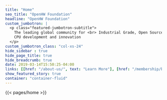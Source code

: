 ```yaml
---
title: "Home"
seo_title: "OpenHW Foundation"
headline: "OpenHW Foundation"
custom_jumbotron: |
  <p class="featured-jumbotron-subtitle">
    The leading global community for <br> Industrial Grade, Open Source RISC-V
    CPU development and innovation
  </p>
custom_jumbotron_class: "col-xs-24"
hide_sidebar : true
hide_page_title: true
hide_breadcrumb: true
date: 2019-03-14T15:50:25-04:00
links: [[href: "/about-us/", text: "Learn More"], [href: "/membership/become-a-member/", text: "Join Us"]]
show_featured_story: true
container: "container-fluid"
---
```


{{< pages/home >}}
